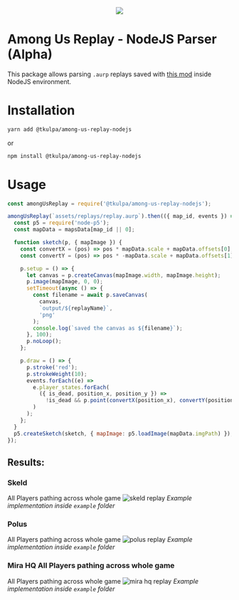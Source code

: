 <p align="center">
  <a href="https://store.steampowered.com/app/945360/Among_Us/"><img src="https://cdn.cloudflare.steamstatic.com/steam/apps/945360/header.jpg"></a>
</p>

# Among Us Replay - NodeJS Parser (Alpha)

This package allows parsing `.aurp` replays saved with [this mod](https://github.com/Smertig/among-us-replay-mod) inside NodeJS environment.

# Installation

```bash
yarn add @tkulpa/among-us-replay-nodejs
```

or

```bash
npm install @tkulpa/among-us-replay-nodejs
```

# Usage

```js
const amongUsReplay = require('@tkulpa/among-us-replay-nodejs');

amongUsReplay(`assets/replays/replay.aurp`).then(({ map_id, events }) => {
  const p5 = require('node-p5');
  const mapData = mapsData[map_id || 0];

  function sketch(p, { mapImage }) {
    const convertX = (pos) => pos * mapData.scale + mapData.offsets[0];
    const convertY = (pos) => pos * -mapData.scale + mapData.offsets[1];

    p.setup = () => {
      let canvas = p.createCanvas(mapImage.width, mapImage.height);
      p.image(mapImage, 0, 0);
      setTimeout(async () => {
        const filename = await p.saveCanvas(
          canvas,
          `output/${replayName}`,
          'png'
        );
        console.log(`saved the canvas as ${filename}`);
      }, 100);
      p.noLoop();
    };

    p.draw = () => {
      p.stroke('red');
      p.strokeWeight(10);
      events.forEach((e) =>
        e.player_states.forEach(
          ({ is_dead, position_x, position_y }) =>
            !is_dead && p.point(convertX(position_x), convertY(position_y))
        )
      );
    };
  }
  p5.createSketch(sketch, { mapImage: p5.loadImage(mapData.imgPath) });
});
```

## Results:

### Skeld

All Players pathing across whole game
![skeld replay](/example/output/skeld.png 'Skeld Replay')
_Example implementation inside `example` folder_

### Polus

All Players pathing across whole game
![polus replay](/example/output/polus.png 'Polus Replay')
_Example implementation inside `example` folder_

### Mira HQ All Players pathing across whole game

All Players pathing across whole game
![mira hq replay](/example/output/mira_hq.png 'Mira HQ Replay')
_Example implementation inside `example` folder_
